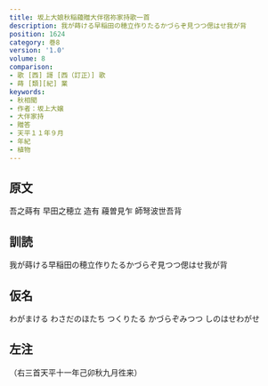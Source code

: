 ```yaml
---
title: 坂上大娘秋稲蘰贈大伴宿祢家持歌一首
description: 我が蒔ける早稲田の穂立作りたるかづらぞ見つつ偲はせ我が背
position: 1624
category: 巻8
version: '1.0'
volume: 8
comparison:
- 歌 [西] 謌 [西（訂正）] 歌
- 蒔 [類][紀] 業
keywords:
- 秋相聞
- 作者：坂上大嬢
- 大伴家持
- 贈答
- 天平１１年９月
- 年紀
- 植物
---
```


## 原文

吾之蒔有 早田之穂立 造有 蘰曽見乍 師弩波世吾背

## 訓読

我が蒔ける早稲田の穂立作りたるかづらぞ見つつ偲はせ我が背

## 仮名

わがまける わさだのほたち つくりたる かづらぞみつつ しのはせわがせ

## 左注

（右三首天平十一年己卯秋九月徃来）
